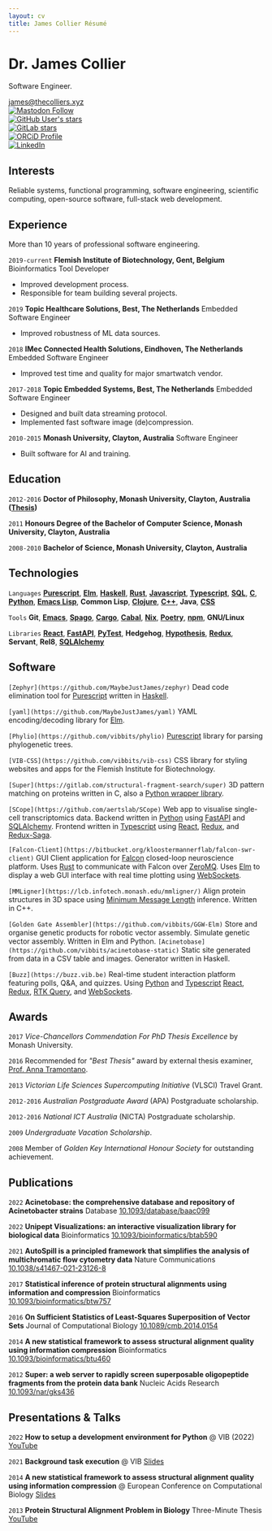 ```yaml
---
layout: cv
title: James Collier Résumé
---
```

# Dr. James Collier
Software Engineer.

<div id="webaddress">
  <a href="james@thecolliers.xyz">james@thecolliers.xyz</a>
</div>
<div class="social-info">
  <a rel="me" href="https://aus.social/@MaybeJustJames"><img alt="Mastodon Follow" src="https://img.shields.io/mastodon/follow/109257440004957974?domain=https%3A%2F%2Faus.social&label=Mastodon&style=social"></a>
</div>
<div class="social-info">
  <a href="https://github.com/MaybeJustJames"><img alt="GitHub User's stars" src="https://img.shields.io/github/stars/MaybeJustJames?label=GitHub&style=social"></a>
</div>
<div class="social-info">
  <a href="https://gitlab.com/bimmie"><img alt="GitLab stars" src="https://img.shields.io/gitlab/stars/structural-fragment-search/super?label=GitLab&style=social"></a>
</div>
<div class="social-info">
  <a href="https://orcid.org/0000-0002-0020-421X"><img alt="ORCiD Profile" src="https://img.shields.io/badge/orcid-A6CE39?style=for-the-badge&logo=orcid&logoColor=white"></a>
</div>
<div class="social-info">
  <a href="https://www.linkedin.com/in/james-collier-07327095/">
    <img alt="LinkedIn" src="https://img.shields.io/badge/linkedin-0A66C2?style=for-the-badge&logo=linkedin&logoColor=white">
  </a>
</div>


## Interests

Reliable systems, functional programming, software engineering, scientific computing, open-source software, full-stack web development.

## Experience

More than 10 years of professional software engineering.

`2019-current`
__Flemish Institute of Biotechnology, Gent, Belgium__
Bioinformatics Tool Developer
* Improved development process.
* Responsible for team building several projects.

`2019`
__Topic Healthcare Solutions, Best, The Netherlands__
Embedded Software Engineer
* Improved robustness of ML data sources.

`2018`
__IMec Connected Health Solutions, Eindhoven, The Netherlands__
Embedded Software Engineer
* Improved test time and quality for major smartwatch vendor.

`2017-2018`
__Topic Embedded Systems, Best, The Netherlands__
Embedded Software Engineer
* Designed and built data streaming protocol.
* Implemented fast software image (de)compression.

`2010-2015`
__Monash University, Clayton, Australia__
Software Engineer
* Built software for AI and training.


## Education

`2012-2016`
__Doctor of Philosophy, Monash University, Clayton, Australia ([Thesis](https://doi.org/10.4225/03/58b79813d9110))__

`2011`
__Honours Degree of the Bachelor of Computer Science, Monash University, Clayton, Australia__

`2008-2010`
__Bachelor of Science, Monash University, Clayton, Australia__

## Technologies

`Languages`
**[Purescript](https://github.com/vibbits/phylio)**, **[Elm](https://github.com/MaybeJustJames/yaml)**, **[Haskell](https://github.com/MaybeJustJames/zephyr)**, **[Rust](https://bitbucket.org/kloostermannerflab/falcon-swr-client/)**, **[Javascript]()**, **[Typescript](https://github.com/aertslab/SCope/tree/develop)**, **[SQL](https://www.iso.org/standard/63555.html)**, **[C](https://gitlab.com/structural-fragment-search/super)**, **[Python](https://github.com/vibbits/gentle-hands-on-python)**, **[Emacs Lisp](https://github.com/MaybeJustJames/james-configfiles)**, **Common Lisp**, **[Clojure](https://github.com/vibbits/herodotus)**, **[C++](https://lcb.infotech.monash.edu.au/mmligner/)**, **Java**, **[CSS](https://github.com/vibbits/vib-css)**

`Tools`
**Git**, **[Emacs](https://www.gnu.org/software/emacs)**, **[Spago](https://github.com/vibbits/phylio)**, **[Cargo](https://bitbucket.org/kloostermannerflab/falcon-swr-client/)**, **[Cabal](https://github.com/MaybeJustJames/zephyr)**, **[Nix](https://github.com/vibbits/acinetobase-static)**, **[Poetry](https://github.com/vibbits/GGW-Elm)**, **[npm](https://github.com/vibbits/react-2d-molecule)**, **GNU/Linux**

`Libraries`
**[React](https://github.com/vibbits/buzz)**, **[FastAPI](https://github.com/vibbits/buzz)**, **[PyTest](https://github.com/aertslab/SCope/tree/develop)**, **Hedgehog**, **[Hypothesis](https://github.com/aertslab/SCope/tree/develop)**, **[Redux](https://github.com/vibbits/buzz)**, **Servant**, **Rel8**, **[SQLAlchemy](https://github.com/vibbits/buzz)**

## Software

`[Zephyr](https://github.com/MaybeJustJames/zephyr)`
Dead code elimination tool for [Purescript](https://purescript.org/) written in [Haskell](https://haskell.org/).

`[yaml](https://github.com/MaybeJustJames/yaml)`
YAML encoding/decoding library for [Elm](https://elm-lang.org/).

`[Phylio](https://github.com/vibbits/phylio)`
[Purescript](https://purescript.org) library for parsing phylogenetic trees.

`[VIB-CSS](https://github.com/vibbits/vib-css)`
CSS library for styling websites and apps for the Flemish Institute for Biotechnology.

`[Super](https://gitlab.com/structural-fragment-search/super)`
3D pattern matching on proteins written in C, also a [Python wrapper library](https://pypi.org/project/pysuper/).

`[SCope](https://github.com/aertslab/SCope)`
Web app to visualise single-cell transcriptomics data. Backend written in [Python](https://python.org/) using [FastAPI](https://fastapi.tiangolo.com/) and [SQLAlchemy](https://www.sqlalchemy.org/). Frontend written in [Typescript](https://www.typescriptlang.org/) using [React](https://react.dev/), [Redux](https://redux.js.org/), and [Redux-Saga](https://redux-saga.js.org/).

`[Falcon-Client](https://bitbucket.org/kloostermannerflab/falcon-swr-client)`
GUI Client application for [Falcon](https://bitbucket.org/kloostermannerflab/falcon-core) closed-loop neuroscience platform. Uses [Rust](https://www.rust-lang.org/) to communicate with Falcon over [ZeroMQ](https://zeromq.org/). Uses [Elm](https://elm-lang.org/) to display a web GUI interface with real time plotting using [WebSockets](https://datatracker.ietf.org/doc/html/rfc6455).

`[MMLigner](https://lcb.infotech.monash.edu/mmligner/)`
Align protein structures in 3D space using [Minimum Message Length](http://allisons.org/ll/MML/) inference. Written in C++.

`[Golden Gate Assembler](https://github.com/vibbits/GGW-Elm)`
Store and organise genetic products for robotic vector assembly. Simulate genetic vector assembly. Written in Elm and Python.
`[Acinetobase](https://github.com/vibbits/acinetobase-static)`
Static site generated from data in a CSV table and images. Generator written in Haskell.

`[Buzz](https://buzz.vib.be)`
Real-time student interaction platform featuring polls, Q&A, and quizzes. Using [Python](https://python.org/) and [Typescript]() [React](https://react.dev), [Redux](https://redux.js.org/), [RTK Query](https://redux-toolkit.js.org/rtk-query), and [WebSockets](https://datatracker.ietf.org/doc/html/rfc6455).

## Awards

`2017`
_Vice-Chancellors Commendation For PhD Thesis Excellence_ by Monash University.

`2016`
Recommended for _"Best Thesis"_ award by external thesis examiner, [Prof. Anna Tramontano](https://en.wikipedia.org/wiki/Anna_Tramontano).

`2013`
_Victorian Life Sciences Supercomputing Initiative_ (VLSCI) Travel Grant.

`2012-2016`
_Australian Postgraduate Award_ (APA) Postgraduate scholarship.

`2012-2016`
_National ICT Australia_ (NICTA) Postgraduate scholarship.

`2009`
_Undergraduate Vacation Scholarship_.

`2008`
Member of _Golden Key International Honour Society_ for outstanding achievement.


## Publications

`2022`
**Acinetobase: the comprehensive database and repository of Acinetobacter strains** Database
[10.1093/database/baac099](https://doi.org/10.1093/database/baac099)

`2022`
**Unipept Visualizations: an interactive visualization library for biological data** Bioinformatics
[10.1093/bioinformatics/btab590](https://doi.org/10.1093/bioinformatics/btab590)

`2021`
**AutoSpill is a principled framework that simplifies the analysis of multichromatic flow cytometry data** Nature Communications
[10.1038/s41467-021-23126-8](https://doi.org/10.1038/s41467-021-23126-8)

`2017`
**Statistical inference of protein structural alignments using information and compression** Bioinformatics
[10.1093/bioinformatics/btw757](https://doi.org/10.1093/bioinformatics/btw757)

`2016`
**On Sufficient Statistics of Least-Squares Superposition of Vector Sets** Journal of Computational Biology
[10.1089/cmb.2014.0154](https://doi.org/10.1089/cmb.2014.0154)

`2014`
**A new statistical framework to assess structural alignment quality using information compression** Bioinformatics
[10.1093/bioinformatics/btu460](https://doi.org/10.1093/bioinformatics/btu460)

`2012`
**Super: a web server to rapidly screen superposable oligopeptide fragments from the protein data bank** Nucleic Acids Research
[10.1093/nar/gks436](https://doi.org/10.1093/nar/gks436)


## Presentations &amp; Talks

`2022`
**How to setup a development environment for Python** @ VIB (2022)
[YouTube](https://youtu.be/vLRAUHpeHtM)

`2021`
**Background task execution** @ VIB
[Slides](https://maybejustjames.github.io/background-tasks-talk)

`2014`
**A new statistical framework to assess structural alignment quality using information compression** @ European Conference on Computational Biology
[Slides](https://www.dropbox.com/s/4h3itvwwflvwl0t/Mon7_James_Collier.pdf?dl=0)

`2013`
**Protein Structural Alignment Problem in Biology** Three-Minute Thesis
[YouTube](https://youtu.be/h0BY3lcEFKQ)
